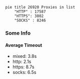 
```mermaid
pie title 26920 Proxies in list
    "HTTP" : 17587
    "HTTPS": 3802
    "SOCKS" : 8246
```

### Some Info
#### Average Timeout

- mixed: 3.8s
- http: 2.1s
- https: 8.7s
- socks: 6.5s